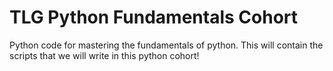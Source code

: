 # TLG Python Fundamentals Cohort
Python code for mastering the fundamentals of python.
This will contain the scripts that we will write in this python cohort!
